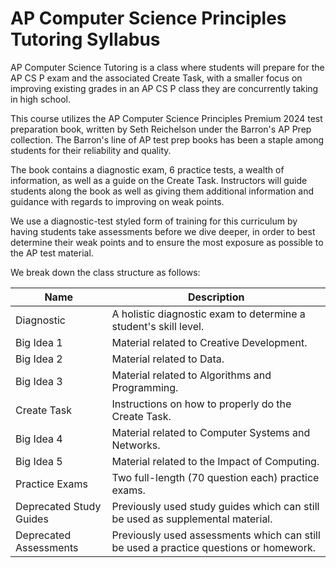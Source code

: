 # AP Computer Science Principles Tutoring Syllabus

AP Computer Science Tutoring is a class where students will prepare for the AP CS P exam and the associated Create Task, with a smaller focus on improving existing grades in an AP CS P class they are concurrently taking in high school.

This course utilizes the AP Computer Science Principles Premium 2024 test preparation book, written by Seth Reichelson under the Barron's AP Prep collection. The Barron's line of AP test prep books has been a staple among students for their reliability and quality.

The book contains a diagnostic exam, 6 practice tests, a wealth of information, as well as a guide on the Create Task. Instructors will guide students along the book as well as giving them additional information and guidance with regards to improving on weak points.

We use a diagnostic-test styled form of training for this curriculum by having students take assessments before we dive deeper, in order to best determine their weak points and to ensure the most exposure as possible to the AP test material.

We break down the class structure as follows:

| Name                    | Description                                                                           |
|-------------------------|---------------------------------------------------------------------------------------|
| Diagnostic              | A holistic diagnostic exam to determine a student's skill level.                      |
| Big Idea 1              | Material related to Creative Development.                                             |
| Big Idea 2              | Material related to Data.                                                             |
| Big Idea 3              | Material related to Algorithms and Programming.                                       |
| Create Task             | Instructions on how to properly do the Create Task.                                   |
| Big Idea 4              | Material related to Computer Systems and Networks.                                    |
| Big Idea 5              | Material related to the Impact of Computing.                                          |
| Practice Exams          | Two full-length (70 question each) practice exams.                                    |
| Deprecated Study Guides | Previously used study guides which can still be used as supplemental material.        |
| Deprecated Assessments  | Previously used assessments which can still be used a practice questions or homework. |